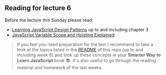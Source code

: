 ## Reading for lecture 6

Before the lecture this Sunday please read:

-  [Learning JavaScript Design Patterns](https://addyosmani.com/resources/essentialjsdesignpatterns/book/#detailnamespacing) up to and including chapter 3
- [JavaScript Variable Scope and Hoisting Explained](http://javascriptissexy.com/javascript-variable-scope-and-hoisting-explained/)

>If you feel you need preparation for the test I recommend to take a look at the topics listed in the [README](https://github.com/HackYourFuture) of this repo (up to and including week 6) and look up these concepts in your __Smarter Way to Learn JavaScript__ book :books:. It's also useful to go through the reading material and homework of the last weeks.
